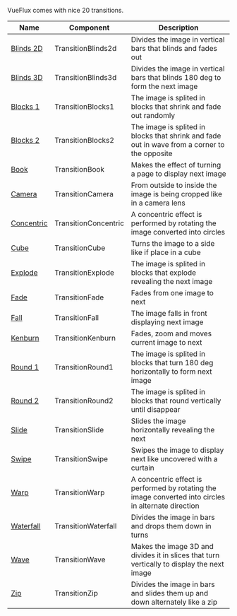 ---
---

VueFlux comes with nice 20 transitions.

| Name | Component | Description |
|------|-----------|-------------|
| [Blinds 2D](blinds2d) | TransitionBlinds2d | Divides the image in vertical bars that blinds and fades out |
| [Blinds 3D](blinds3d) | TransitionBlinds3d | Divides the image in vertical bars that blinds 180 deg to form the next image |
| [Blocks 1](blocks1) | TransitionBlocks1 | The image is splited in blocks that shrink and fade out randomly |
| [Blocks 2](blocks2) | TransitionBlocks2 | The image is splited in blocks that shrink and fade out in wave from a corner to the opposite |
| [Book](book) | TransitionBook | Makes the effect of turning a page to display next image |
| [Camera](camera) | TransitionCamera | From outside to inside the image is being cropped like in a camera lens |
| [Concentric](camera) | TransitionConcentric | A concentric effect is performed by rotating the image converted into circles |
| [Cube](cube) | TransitionCube | Turns the image to a side like if place in a cube |
| [Explode](explode) | TransitionExplode | The image is splited in blocks that explode revealing the next image |
| [Fade](fade) | TransitionFade | Fades from one image to next |
| [Fall](fall) | TransitionFall | The image falls in front displaying next image |
| [Kenburn](kenburn) | TransitionKenburn | Fades, zoom and moves current image to next |
| [Round 1](round1) | TransitionRound1 | The image is splited in blocks that turn 180 deg horizontally to form next image |
| [Round 2](roud2) | TransitionRound2 | The image is splited in blocks that round vertically until disappear |
| [Slide](slide) | TransitionSlide | Slides the image horizontally revealing the next |
| [Swipe](swipe) | TransitionSwipe | Swipes the image to display next like uncovered with a curtain |
| [Warp](warp) | TransitionWarp | A concentric effect is performed by rotating the image converted into circles in alternate direction |
| [Waterfall](waterfall) | TransitionWaterfall | Divides the image in bars and drops them down in turns |
| [Wave](wave) | TransitionWave | Makes the image 3D and divides it in slices that turn vertically to display the next image |
| [Zip](zip) | TransitionZip | Divides the image in bars and slides them up and down alternately like a zip |
